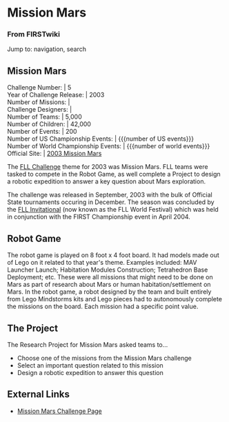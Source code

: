 # Mission Mars

### From FIRSTwiki

Jump to: navigation, search

Mission Mars  
---  
Challenge Number: | 5  
Year of Challenge Release: | 2003  
Number of Missions: |  
Challenge Designers: |  
Number of Teams: | 5,000  
Number of Children: | 42,000  
Number of Events: | 200  
Number of US Championship Events: | {{{number of US events}}}  
Number of World Championship Events: | {{{number of world events}}}  
Official Site: | [2003 Mission
Mars](http://www.firstlegoleague.org/default.aspx?pid=11240
"http://www.firstlegoleague.org/default.aspx?pid=11240" )  
  
The [FLL Challenge](/index.php/FLL_Challenge "FLL Challenge" ) theme for 2003
was Mission Mars. FLL teams were tasked to compete in the Robot Game, as well
complete a Project to design a robotic expedition to answer a key question
about Mars exploration.

The challenge was released in September, 2003 with the bulk of Official State
tournaments occuring in December. The season was concluded by the [FLL
Invitational](/index.php/FLL_World_Festival "FLL World Festival" ) (now known
as the FLL World Festival) which was held in conjunction with the FIRST
Championship event in April 2004.


## Robot Game

The robot game is played on 8 foot x 4 foot board. It had models made out of
Lego on it related to that year's theme. Examples included: MAV Launcher
Launch; Habitation Modules Construction; Tetrahedron Base Deployment; etc.
These were all missions that might need to be done on Mars as part of research
about Mars or human habitation/settlement on Mars. In the robot game, a robot
designed by the team and built entirely from Lego Mindstorms kits and Lego
pieces had to autonomously complete the missions on the board. Each mission
had a specific point value.


## The Project

The Research Project for Mission Mars asked teams to...

  * Choose one of the missions from the Mission Mars challenge 
  * Select an important question related to this mission 
  * Design a robotic expedition to answer this question 


## External Links

  * [Mission Mars Challenge Page](http://www.firstlegoleague.org/nobanner.aspx?pid=11240| "http://www.firstlegoleague.org/nobanner.aspx?pid=11240|" )

